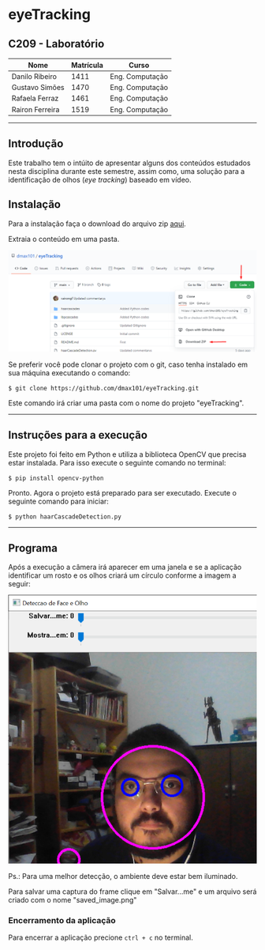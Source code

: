 # eyeTracking
## C209 - Laboratório

|Nome|Matrícula|Curso|
|---------|---------|---------|
|Danilo Ribeiro|1411|Eng. Computação|
|Gustavo Simões|1470|Eng. Computação|
|Rafaela Ferraz|1461|Eng. Computação|
|Rairon Ferreira|1519|Eng. Computação|

---
## Introdução

Este trabalho tem o intúito de apresentar alguns dos conteúdos estudados nesta disciplina durante este semestre, assim como, uma solução para a identificação de olhos (*eye tracking*) baseado em vídeo.

## Instalação

Para a instalação faça o download do arquivo zip [aqui](https://github.com/dmax101/eyeTracking.git).

Extraia o conteúdo em uma pasta.

![Download Zip](/assets/zip.png)


Se preferir você pode clonar o projeto com o git, caso tenha instalado em sua máquina executando o comando:

```
$ git clone https://github.com/dmax101/eyeTracking.git
```

Este comando irá criar uma pasta com o nome do projeto "eyeTracking".

---
## Instruções para a execução
Este projeto foi feito em Python e utiliza a biblioteca OpenCV que precisa estar instalada. Para isso execute o seguinte comando no terminal:

```
$ pip install opencv-python
```

Pronto. Agora o projeto está preparado para ser executado. Execute o seguinte comando para iniciar:

```
$ python haarCascadeDetection.py
```

---
## Programa
Após a execução a câmera irá aparecer em uma janela e se a aplicação identificar um rosto e os olhos criará um círculo conforme a imagem a seguir:

![Janela da Aplicação](/assets/frame.png)

Ps.: Para uma melhor detecção, o ambiente deve estar bem iluminado.

Para salvar uma captura do frame clique em "Salvar...me" e um arquivo será criado com o nome "saved_image.png"

### Encerramento da aplicação
Para encerrar a aplicação precione `ctrl + c` no terminal.
